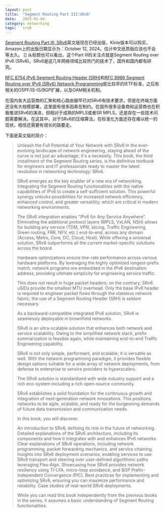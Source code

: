 ```yaml
---
layout: post
title:  "Segment Routing Part III:SRv6"
date:   2025-01-04
category: networking
tags:   srv6
---
```


[Segment Routing Part III: SRv6](https://www.amazon.com/Segment-Routing-Part-III-SRv6-ebook/dp/B0D6GWWRWH)英文版现在已经出版，Kinle版本可以购买，Amazon上的出版日期显示为：October 12, 2024。估计中文纸质版应该也不会等太久。
[]
从标题也可以看出，这个Part III的关注点就是Segment Routing over IPv6 (SRv6)。SRv6是这几年网络领域比较热门的技术了，国外和国内都有研究。

[RFC 8754 IPv6 Segment Routing Header (SRH)](https://www.rfc-editor.org/rfc/rfc8754.html)和[RFC 8986
Segment Routing over IPv6 (SRv6) Network Programming](https://www.rfc-editor.org/rfc/rfc8986)是比较早的IETF标准，之后有相关的OSPF/IS-IS/BGP扩展，以及OAM相关机制。

在国内各大运营商的汇聚和核心路由器早已对SRv6有技术要求，但是在终端方面还没有大规模部署，这里面有很多因素在制约。在国外很多设备商和运营商也在积极推进SRv6的演进，但相对于成熟的MPLS或者SR MPLS，还是存在一些技术问题需要解决。在这其中，对于SRv6的压缩算法，在标准化方面还存在难以统一的现状，相信还需要有很长的路要走。

下面是英文版的简介：

> Unleash the Full Potential of Your Network with SRv6
In the ever-evolving landscape of network engineering, staying ahead of the curve is not just an advantage; it's a necessity. This book, the third installment of the Segment Routing series, is the definitive textbook for engineers and IT professionals ready to master the latest revolution in networking technology: SRv6.
> 
> SRv6 emerges as the key enabler of a new era of networking. Integrating the Segment Routing functionalities with the native capabilities of IPv6 to create a self-sufficient solution. This powerful synergy unlocks possibilities for increased network efficiency, enhanced control, and greater versatility, which are critical in modern networking environments.
> 
> The SRv6 integration enables “IPv6 for Any Service Anywhere”. Eliminating the additional protocol layers (MPLS, VxLAN, NSH) allows for building any service (TDM, VPN, slicing, Traffic Engineering, Green routing, FRR, NFV, etc.) end-to-end, across any domain (Access, Metro, Core, DC, Cloud, Host). While offering a universal solution, SRv6 outperforms all the current market-specific solutions across the board.
> 
> Hardware optimizations ensure line-rate performance across various hardware platforms. By leveraging the highly optimized longest-prefix match, network programs are embedded in the IPv6 destination address, providing ultimate simplicity for engineering service traffic.
> 
> This does not result in huge packet headers; on the contrary, SRv6 uSIDs provide the smallest MTU overhead. Only the base IPv6 header is required to engineer packet flows through the stateless network fabric; the use of a Segment Routing Header (SRH) is seldom necessary.
> 
> As a backward-compatible integrated IPv6 solution, SRv6 is seamlessly deployable in brownfield networks.
> 
> SRv6 is an ultra-scalable solution that enhances both network and service scalability. Owing to the simplified network stack, prefix summarization is feasible again, while maintaining end-to-end Traffic Engineering capability.
> 
> SRv6 is not only simple, performant, and scalable; it is versatile as well. With the network programming paradigm, it provides flexible design options suitable for a wide array of network deployments, from defense to enterprise to service providers to hyperscalers.
> 
> The SRv6 solution is standardized with wide industry support and a rich eco-system including a rich open-source community.
> 
> SRv6 establishes a solid foundation for the continuous growth and integration of next-generation network innovations. This positions networks to be agile, scalable, and ready for the burgeoning demands of future data transmission and communication needs.
> 
> In this book, you will discover:
> 
> An introduction to SRv6, defining its role in the future of networking.
Detailed explanations of the SRv6 architecture, including its components and how it integrates with and enhances IPv6 networks.
Clear explanations of SRv6 operations, including network programming, packet forwarding mechanics, and service chaining.
Insights into SRv6 deployment scenarios, enabling services to use SRv6 transport and steering over user-defined algorithmic paths leveraging Flex-Algo.
Showcasing how SRv6 provides network resiliency using TI-LFA, micro-loop avoidance, and BGP Prefix-Independent Convergence (PIC).
Best practices for implementing and optimizing SRv6, ensuring you can maximize performance and reliability.
Case studies of real-world SRv6 deployments.
> 
> While you can read this book independently from the previous books in the series, it assumes a basic understanding of Segment Routing functionalities.

